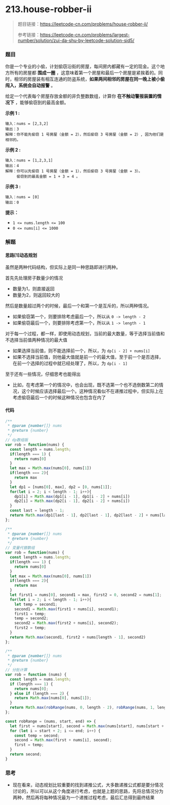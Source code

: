 # 213.house-robber-ii

> 题目链接：https://leetcode-cn.com/problems/house-robber-ii/
>
> 参考链接：https://leetcode-cn.com/problems/largest-number/solution/zui-da-shu-by-leetcode-solution-sid5/

### 题目

你是一个专业的小偷，计划偷窃沿街的房屋，每间房内都藏有一定的现金。这个地方所有的房屋都 **围成一圈** ，这意味着第一个房屋和最后一个房屋是紧挨着的。同时，相邻的房屋装有相互连通的防盗系统，**如果两间相邻的房屋在同一晚上被小偷闯入，系统会自动报警** 。

给定一个代表每个房屋存放金额的非负整数数组，计算你 **在不触动警报装置的情况下** ，能够偷窃到的最高金额。

**示例 1 :**

```
输入：nums = [2,3,2]
输出：3
解释：你不能先偷窃 1 号房屋（金额 = 2），然后偷窃 3 号房屋（金额 = 2）, 因为他们是相邻的。
```

**示例 2 :**

```
输入：nums = [1,2,3,1]
输出：4
解释：你可以先偷窃 1 号房屋（金额 = 1），然后偷窃 3 号房屋（金额 = 3）。
     偷窃到的最高金额 = 1 + 3 = 4 。
```

**示例 3 :**

```
输入：nums = [0]
输出：0
```

**提示：**

- `1 <= nums.length <= 100`
- `0 <= nums[i] <= 1000`



### 解题

#### 思路[1]动态规划

虽然是两种代码结构，但实际上是同一种思路即进行两种。

首先先处理房子数量少的情况

* 数量为1，则直接返回
* 数量为2，则返回较大的

然后是数量超过两个的时候，最后一个和第一个是互斥的，所以两种情况。

* 如果偷窃第一个，则要排除考虑最后一个，所以从 `0 -> length - 2`
* 如果偷窃最后一个，则要排除考虑第一个，所以从 `1 -> length - 1`

对于每一个过程，都一样，即使用动态规划，当前的最大数量，等于选择当前值和不选择当前值两种情况的最大值

* 如果选择当前值，则不能选择前一个，所以，为 `dp[i - 2] + nums[i]`
* 如果不选择当前值，则他最大值就是前一个的最大值，至于前一个是否选择，在前一个选择的过程中就已经处理了，所以，为 `dp[i - 1]`

至于还有一些情况，仔细思考也能得出

* 比如，在考虑第一个的情况中，也会出现，既不选第一个也不选倒数第二的情况，这个时候应该选择最后一个。这种情况看似不在递推过程中，但实际上在考虑偷窃最后一个的时候这种情况也包含在内了

#### 代码

```javascript
/**
 * @param {number[]} nums
 * @return {number}
 */
// dp数组版
var rob = function(nums) {
  const length = nums.length;
  if(length === 1) {
    return nums[0]
  }
  let max = Math.max(nums[0], nums[1])
  if(length === 2){
    return max
  }
  let dp1 = [nums[0], max], dp2 = [0, nums[1]];
  for(let i = 2; i < length - 1; i++){
    dp1[i] = Math.max(dp1[i - 1], dp1[i - 2] + nums[i])
    dp2[i] = Math.max(dp2[i - 1], dp2[i - 2] + nums[i])
  }
  const last = length - 1;
  return Math.max(dp1[last - 1], dp2[last - 1], dp2[last - 2] + nums[last])
};

/**
 * @param {number[]} nums
 * @return {number}
 */
// 变量代替数组
var rob = function(nums) {
  const length = nums.length;
  if(length === 1) {
    return nums[0]
  }
  let max = Math.max(nums[0], nums[1])
  if(length === 2){
    return max
  }
  let first1 = nums[0], second1 = max, first2 = 0, second2 = nums[1];
  for(let i = 2; i < length - 1; i++){
    let temp = second1;
    second1 = Math.max(first1 + nums[i], second1);
    first1 = temp;
    temp = second2;
    second2 = Math.max(first2 + nums[i], second2);
    first2 = temp;
  }
  return Math.max(second1, first2 + nums[length - 1], second2)
};

/**
 * @param {number[]} nums
 * @return {number}
 */
// 分批计算
var rob = function (nums) {
  const length = nums.length;
  if (length === 1) {
    return nums[0];
  } else if (length === 2) {
    return Math.max(nums[0], nums[1]);
  }
  return Math.max(robRange(nums, 0, length - 2), robRange(nums, 1, length - 1));
};

const robRange = (nums, start, end) => {
  let first = nums[start], second = Math.max(nums[start], nums[start + 1]);
  for (let i = start + 2; i <= end; i++) {
    const temp = second;
    second = Math.max(first + nums[i], second);
    first = temp;
  }
  return second;
}
```



### 思考

* 现在看来，动态规划比较重要的找到递推公式，大多数递推公式都是要分情况讨论的，所以可以从这个角度进行考虑，也就是上题的思路，先将总情况分为两种，然后再将每种情况最为一个递推过程考虑，最后汇总得到最终结果